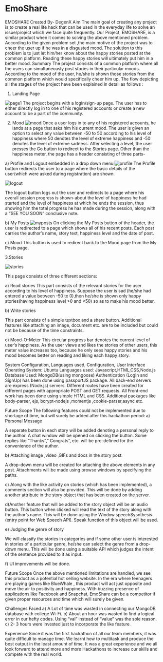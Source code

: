 # EmoShare
EMOSHARE
Created By- DegenX
Aim
The main goal of creating any project is to create a real life hack that can be used in the everyday life to solve an issue/project which we face quite frequently. Our Project, EMOSHARE, is a similar product when it comes to solving the above mentioned problem.
According to the given problem set ,the main motive of the project was to  cheer the user up if he was in a disgusted mood.
The solution to this problem is to just let him/her know about the happy stories posted at the common platform. Reading these happy stories will ultimately put him in a better mood.
Summary
The project consists of a common platform where all the users can simultaneously post stories in their particular moods.
According to the mood of the user, he/she is shown those stories from the common platform which would specifically cheer him up.
The flow depicting all the stages of the project have been explained in detail as follows :


1.	Landing Page

 ![page1](https://user-images.githubusercontent.com/25061477/31582030-9ead4ba0-b196-11e7-887f-ac50012b87bd.png)
The project begins with a login/sign-up page. The user has to either directly log in to one of his registered accounts or create a new account to be a part of the community.

2.	Mood
 ![mood](https://user-images.githubusercontent.com/25061477/31582028-9e365f04-b196-11e7-8056-e7334841b4d5.png)
	Once a user logs in to any of his registered accounts, he lands at a page that asks him his current mood. The user is given an option to select any value between -50 to 50 according to his level of happiness where 50 denotes the level of extreme happiness and -50 denotes the level of extreme sadness.
After selecting a level, the user presses the Go button to redirect to the Stories page.
Other than the happiness meter, the page has a header consisting of three parts-


a)	Profile and Logout embedded in a drop down menu
 ![profile](https://user-images.githubusercontent.com/25061477/31582031-9ed8a6e2-b196-11e7-85f5-fe900be78800.png)
The Profile button redirects the user to a page where the basic details of the user(which were asked during registration) are shown.

![logout](https://user-images.githubusercontent.com/25061477/31582027-9dbf2772-b196-11e7-914d-2bac45a45187.png)
 
The logout button logs out the user and redirects to a page where his overall session progress is shown-about the level of happiness he had started and the level of happiness at which he ends the session, thus showing him the total progress he has made during the session, along with a “SEE YOU SOON” conclusive note.

b)	My Posts
 ![myposts](https://user-images.githubusercontent.com/25061477/31582029-9e83de64-b196-11e7-9bb4-169bfd769a3c.png)
On clicking the My Posts button of the header, the user is redirected to a page which shows all of his recent posts. Each post carries the author’s name, story text, happiness level and the date of post.

c)	Mood 
This button is used to redirect back to the Mood page from the My Posts page.

3.Stories 

![stories](https://user-images.githubusercontent.com/25061477/31582033-9fc492b4-b196-11e7-8f5d-6ce8e847aac3.png)
	
This page consists of three different sections:

a)	Read stories
This part consists of the relevant stories for the user according to his level of happiness. Suppose the user is sad (he/she had entered a value between -50 to 0),then he/she is shown only happy stories(having happiness level >0 and <50) so as to make his mood better.

b)	Write stories

This part consists of a simple textbox and a share button. Additional features like attaching an 
image, document etc. are to be included but could not be because of the time constraints.

c)	Mood-O-Meter 
This circular progress bar denotes the current level of user’s happiness. As the user views and likes the stories of other users, this meter value increases too, because he only sees happy stories and his mood becomes better on reading and liking each happy story.

System Configuration, Languages used, Configuration, User Interface
Operating System: Ubuntu
Languages used: Javascript,HTML,CSS,Node.js
Database Used: MongoDB(using mongoose)
Authentication (LogIn and SignUp) has been done using passportJS package. All back-end servers are express (Node.js) servers. Different routes have been created for different pages with appropriate POST and GET requests. All Front-end work has been done using simple HTML and CSS. Additional packages like body-parser, ejs, bcrypt-nodejs ,momentjs ,cookie-parser,async etc.

Future Scope
The following features could not be implemented due to shortage of time, but will surely be added after this hackathon period:
a)	Personal Message

A separate button in each story will be added denoting a personal reply to the author. A chat window will be opened on clicking the button. Some replies like “Thanks”,” Congrats”, etc. will be pre-defined for the convenience of the author.

b)	Attaching image ,video ,GIFs and docs in the story post.

A drop-down menu will be created for attaching the above elements in any post. Attachments will be made using browse windows by specifying the paths.

c)	Along with the like activity on stories (which has been implemented), a comments section will also be provided.
This will be done by adding another attribute in the story object that has been created on the server. 

 d)Another feature that will be added to the story object will be an audio button. This button when clicked will read the text of the story along with the author’s name.
This will be done using the Window.speechSysnthesis (entry point for Web Speech API). Speak function of this object will be used.
	
e) Judging the genre of story 

We will classify the stories in categories and if some other user is interested in stories of a particular genre, he/she can select the genre from a drop-down menu.
This will be done using a suitable API which judges the intent of the sentence provided to it as input.

f) UI improvements will be done.  
	
Future Scope
	Once the above mentioned limitations are handled, we see this product as a potential hot selling website. In the era where teenagers are playing games like BlueWhale , this product will act just opposite and move the air to positivity and happiness. With buzzing presence of applications like Facebook and Snapchat, EmoShare can be a competitor if given proper resources and time which will surely be given.

Challenges Faced
   a) A Lot of time was wasted in connecting our MongoDB database with college Wi-Fi.
   b) About an hour was wasted to find a logical error in our hefty codes. Using “val” instead of “value” was the sole reason.
   c) 2- 3 hours were invested just to incorporate the like feature.
  



Experience
Since it was the first hackathon of all our team members, it was quite difficult to manage time. We learnt how to multitask and produce the best output in the least amount of time. It was a great experience and we all look forward to attend more and more Hackathons to increase our skills and compete with the real world.































